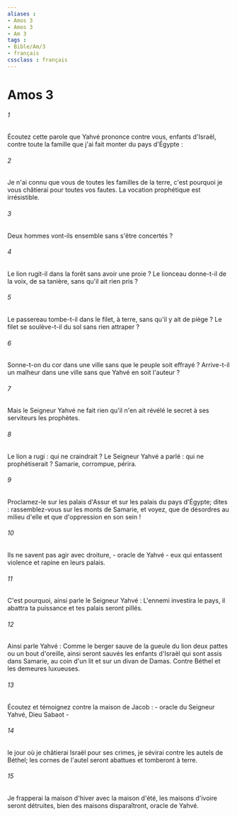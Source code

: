 ```yaml
---
aliases : 
- Amos 3
- Amos 3
- Am 3
tags : 
- Bible/Am/3
- français
cssclass : français
---
```


# Amos 3

###### 1
Écoutez cette parole que Yahvé prononce contre vous, enfants d'Israël, contre toute la famille que j'ai fait monter du pays d'Égypte : 
###### 2
Je n'ai connu que vous de toutes les familles de la terre, c'est pourquoi je vous châtierai pour toutes vos fautes. La vocation prophétique est irrésistible. 
###### 3
Deux hommes vont-ils ensemble sans s'être concertés ? 
###### 4
Le lion rugit-il dans la forêt sans avoir une proie ? Le lionceau donne-t-il de la voix, de sa tanière, sans qu'il ait rien pris ? 
###### 5
Le passereau tombe-t-il dans le filet, à terre, sans qu'il y ait de piège ? Le filet se soulève-t-il du sol sans rien attraper ? 
###### 6
Sonne-t-on du cor dans une ville sans que le peuple soit effrayé ? Arrive-t-il un malheur dans une ville sans que Yahvé en soit l'auteur ? 
###### 7
Mais le Seigneur Yahvé ne fait rien qu'il n'en ait révélé le secret à ses serviteurs les prophètes. 
###### 8
Le lion a rugi : qui ne craindrait ? Le Seigneur Yahvé a parlé : qui ne prophétiserait ? Samarie, corrompue, périra. 
###### 9
Proclamez-le sur les palais d'Assur et sur les palais du pays d'Égypte; dites : rassemblez-vous sur les monts de Samarie, et voyez, que de désordres au milieu d'elle et que d'oppression en son sein ! 
###### 10
Ils ne savent pas agir avec droiture, - oracle de Yahvé - eux qui entassent violence et rapine en leurs palais. 
###### 11
C'est pourquoi, ainsi parle le Seigneur Yahvé : L'ennemi investira le pays, il abattra ta puissance et tes palais seront pillés. 
###### 12
Ainsi parle Yahvé : Comme le berger sauve de la gueule du lion deux pattes ou un bout d'oreille, ainsi seront sauvés les enfants d'Israël qui sont assis dans Samarie, au coin d'un lit et sur un divan de Damas. Contre Béthel et les demeures luxueuses. 
###### 13
Écoutez et témoignez contre la maison de Jacob : - oracle du Seigneur Yahvé, Dieu Sabaot - 
###### 14
le jour où je châtierai Israël pour ses crimes, je sévirai contre les autels de Béthel; les cornes de l'autel seront abattues et tomberont à terre. 
###### 15
Je frapperai la maison d'hiver avec la maison d'été, les maisons d'ivoire seront détruites, bien des maisons disparaîtront, oracle de Yahvé. 
